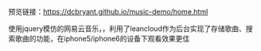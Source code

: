 预览链接：https://dcbryant.github.io/music-demo/home.html

使用jquery模仿的网易云音乐，，利用了leancloud作为后台实现了存储歌曲、搜索歌曲的功能，在iphone5/iphone6的设备下观看效果更佳